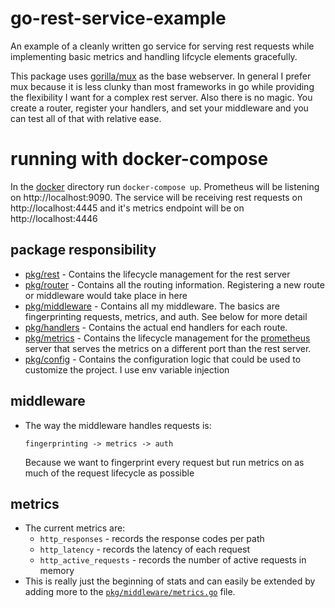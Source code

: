 # go-rest-service-example
An example of a cleanly written go service for serving rest requests while implementing basic metrics and handling lifcycle elements gracefully.


This package uses [gorilla/mux](https://github.com/gorilla/mux) as the base webserver. In general I prefer mux because it is less clunky than most frameworks in go while providing the flexibility I want for a complex rest server. Also there is no magic. You create a router, register your handlers, and set your middleware and you can test all of that with relative ease.


# running with docker-compose
In the [docker](./docker) directory run `docker-compose up`. Prometheus will be listening on http://localhost:9090. The service will be receiving rest requests on http://localhost:4445 and it's metrics endpoint will be on http://localhost:4446

## package responsibility
- [pkg/rest](./pkg/rest) - Contains the lifecycle management for the rest server
- [pkg/router](./pkg/router) - Contains all the routing information. Registering a new route or middleware would take place in here
- [pkg/middleware](./pkg/middleware) - Contains all my middleware. The basics are fingerprinting requests, metrics, and auth. See below for more detail
- [pkg/handlers](./pkg/handlers) - Contains the actual end handlers for each route.
- [pkg/metrics](./pkg/metrics) - Contains the lifecycle management for the [prometheus](https://prometheus.io/) server that serves the metrics on a different port than the rest server.
- [pkg/config](./pkg/config) - Contains the configuration logic that could be used to customize the project. I use env variable injection


## middleware
- The way the middleware handles requests is:
    ```
    fingerprinting -> metrics -> auth
    ```
    Because we want to fingerprint every request but run metrics on as much of the request lifecycle as possible

## metrics
- The current metrics are:
    - `http_responses` - records the response codes per path
    - `http_latency` - records the latency of each request
    - `http_active_requests` - records the number of active requests in memory 
- This is really just the beginning of stats and can easily be extended by adding more to the [`pkg/middleware/metrics.go`](./pkg/middleware/metrics.go) file.

